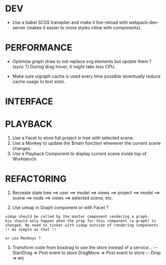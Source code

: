 # DEV

* Use a babel SCSS transpiler and make it live-reload with webpack-dev-server (makes it easier to move styles inline with components).

# PERFORMANCE

* Optimize graph draw to not replace svg elements but update them ? (sync ?)
  During drag hover, it might take less CPU.

* Make sure uigraph cache is used every time possible (eventually reduce cache usage to text size).


# INTERFACE

# PLAYBACK

  1. Use a Facet to store full project in tree with
     selected scene.
  2. Use a Monkey to update the $main function whenever the
     current scene changes.
  3. Use a Playback Component to display current scene inside
     top of Workbench.

# REFACTORING

  1. Recreate state tree
    ==> user
       ==> model
       ==> views
    ==> project
       ==> model
          ==> scene
            ==> node
       ==> views
         ==> selected scene, etc.

  2. Use uimap in Graph component or with Facet ?

    uimap should be called by the master component rendering a graph.
    his should only happen when the prop for this component (a graph) is changed. No need to tinker with uimap outside of rendering components !! As simple as that !!

    or use Monkeys ?

  3. Transform code from boxdrag to use the store instead of a service...
    --
    StartDrag => Post event to store
    DragMove => Post event to store
    --
    Drop => etc

